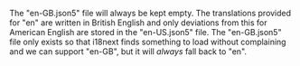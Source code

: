 The "en-GB.json5" file will always be kept empty. The translations provided for "en" are written in British English and only deviations from this for American English are stored in the "en-US.json5" file. The "en-GB.json5" file only exists so that i18next finds something to load without complaining and we can support "en-GB", but it will _always_ fall back to "en".
